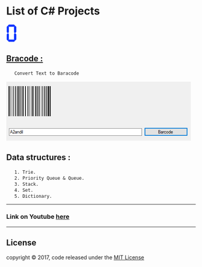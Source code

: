 # List of C# Projects
 ![Bracode :](/Graphics/Digits/0.png)

## [Bracode :](/Graphics/Digits/0.png)
       Convert Text to Baracode
       
![Github logo](/Graphics/Resources/Barcode.PNG)

## Data structures :
       1. Trie.
       2. Priority Queue & Queue.
       3. Stack.
       4. Set.
       5. Dictionary.
---
### Link on Youtube [here](https://www.youtube.com/watch?v=1DyJ6NtVp3k&t=1s)
---
## License
copyright © 2017, code released under the [MIT License](LICENSE)

